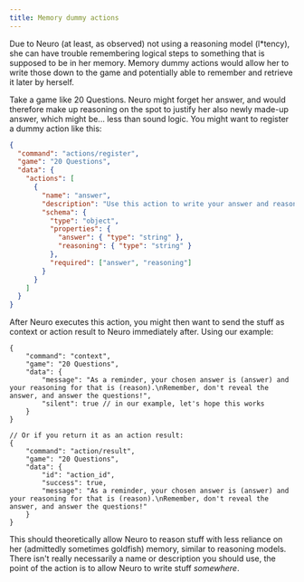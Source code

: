 ```yaml
---
title: Memory dummy actions
---
```


Due to Neuro (at least, as observed) not using a reasoning model (l\*tency), she can have trouble remembering logical steps to something that is supposed to be in her memory. Memory dummy actions would allow her to write those down to the game and potentially able to remember and retrieve it later by herself.

Take a game like 20 Questions. Neuro might forget her answer, and would therefore make up reasoning on the spot to justify her also newly made-up answer, which might be... less than sound logic.
You might want to register a dummy action like this:

```json
{
  "command": "actions/register",
  "game": "20 Questions",
  "data": {
    "actions": [
      {
        "name": "answer",
        "description": "Use this action to write your answer and reasoning that you will reveal later. Do not tell anyone the answer, you must keep it a secret until they guess it correctly, and you should use the reason to answer your partner's questions without giving away too much.",
        "schema": {
          "type": "object",
          "properties": {
            "answer": { "type": "string" },
            "reasoning": { "type": "string" }
          },
          "required": ["answer", "reasoning"]
        }
      }
    ]
  }
}
```

After Neuro executes this action, you might then want to send the stuff as context or action result to Neuro immediately after. Using our example:

```jsonc
{
    "command": "context",
    "game": "20 Questions",
    "data": {
        "message": "As a reminder, your chosen answer is (answer) and your reasoning for that is (reason).\nRemember, don't reveal the answer, and answer the questions!",
        "silent": true // in our example, let's hope this works
    }
}

// Or if you return it as an action result:
{
    "command": "action/result",
    "game": "20 Questions",
    "data": {
        "id": "action_id",
        "success": true,
        "message": "As a reminder, your chosen answer is (answer) and your reasoning for that is (reason).\nRemember, don't reveal the answer, and answer the questions!"
    }
}
```

This should theoretically allow Neuro to reason stuff with less reliance on her (admittedly sometimes goldfish) memory, similar to reasoning models.
There isn't really necessarily a name or description you should use, the point of the action is to allow Neuro to write stuff _somewhere_.
